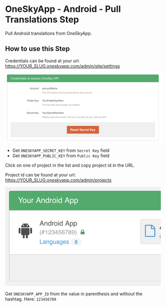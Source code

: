 # OneSkyApp - Android - Pull Translations Step

Pull Android translations from OneSkyApp.

## How to use this Step

Credentials can be found at your url: https://YOUR_SLUG.oneskyapp.com/admin/site/settings

![](static/credentials.png)

- Get `ONESKYAPP_SECRET_KEY` from `Secret Key` field
- Get `ONESKYAPP_PUBLIC_KEY` from `Public Key` field


Click on one of project in the list and copy project id in the URL.

Project id can be found at your url: https://YOUR_SLUG.oneskyapp.com/admin/projects

![](static/android_app.png)

Get `ONESKYAPP_APP_ID` from the value in parenthesis and without the hashtag. Here: `123456789`
